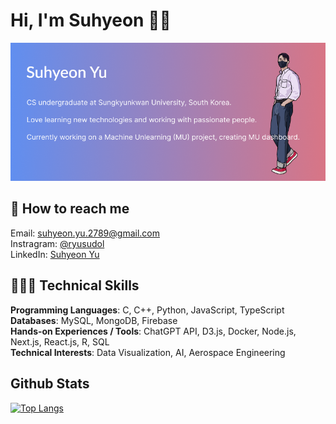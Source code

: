 # Hi, I'm Suhyeon 👋🏼

![Profile Image](image/profile-img.png)

## 🤝 How to reach me
Email: suhyeon.yu.2789@gmail.com <br>
Instragram: [@ryusudol](https://www.instagram.com/ryusudol/) <br>
LinkedIn: [Suhyeon Yu](https://www.linkedin.com/in/suhyeon-yu-21708b1ba/)

## 🧑🏻‍💻 Technical Skills
**Programming Languages**: C, C++, Python, JavaScript, TypeScript <br>
**Databases**: MySQL, MongoDB, Firebase <br>
**Hands-on Experiences / Tools**: ChatGPT API, D3.js, Docker, Node.js, Next.js, React.js, R, SQL <br>
**Technical Interests**: Data Visualization, AI, Aerospace Engineering

## Github Stats
[![Top Langs](https://github-readme-stats.vercel.app/api/top-langs/?username=ryusudol&layout=donut-vertical)](https://github.com/anuraghazra/github-readme-stats)
